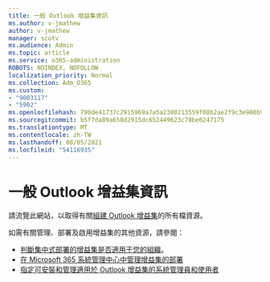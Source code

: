 ```yaml
---
title: 一般 Outlook 增益集資訊
ms.author: v-jmathew
author: v-jmathew
manager: scotv
ms.audience: Admin
ms.topic: article
ms.service: o365-administration
ROBOTS: NOINDEX, NOFOLLOW
localization_priority: Normal
ms.collection: Adm_O365
ms.custom:
- "9003117"
- "5902"
ms.openlocfilehash: 790de41737c2915969a7a5a2300213559f08b2ae2f9c3e900b96e0e25fb9c06a
ms.sourcegitcommit: b5f7da89a650d2915dc652449623c78be6247175
ms.translationtype: MT
ms.contentlocale: zh-TW
ms.lasthandoff: 08/05/2021
ms.locfileid: "54116935"
---
```

# <a name="general-outlook-add-ins-information"></a>一般 Outlook 增益集資訊

請流覽此網站，以取得有關[組建 Outlook 增益集](https://docs.microsoft.com/office/dev/add-ins/outlook/)的所有檔資源。

如需有關管理、部署及啟用增益集的其他資源，請參閱：

- [判斷集中式部署的增益集是否適用于您的組織](https://docs.microsoft.com/microsoft-365/admin/manage/centralized-deployment-of-add-ins)。
- [在 Microsoft 365 系統管理中心中管理增益集的部署](https://docs.microsoft.com/microsoft-365/admin/manage/manage-deployment-of-add-ins)
- [指定可安裝和管理適用於 Outlook 增益集的系統管理員和使用者](https://docs.microsoft.com/exchange/clients-and-mobile-in-exchange-online/add-ins-for-outlook/specify-who-can-install-and-manage-add-ins)
